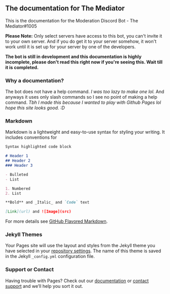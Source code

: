 ## The documentation for The Mediator

This is the documentation for the Moderation Discord Bot - The Mediator#1005

__Please Note:__ Only select servers have access to this bot, you can't invite it to your own server. And if you do get it to your server somehow, it won't work until it is set up for your server by one of the developers.

**The bot is still in development and this documentation is highly incomplete, please don't read this right now if you're seeing this. Wait till it is completed.**

### Why a documentation? 
The bot does not have a help command. _I was too lazy to make one lol._
And anyways it uses only slash commands so I see no point of making a help command. _Tbh I made this because I wanted to play with Github Pages lol hope this site looks good. :D_

### Markdown

Markdown is a lightweight and easy-to-use syntax for styling your writing. It includes conventions for

```markdown
Syntax highlighted code block

# Header 1
## Header 2
### Header 3

- Bulleted
- List

1. Numbered
2. List

**Bold** and _Italic_ and `Code` text

[Link](url) and ![Image](src)
```

For more details see [GitHub Flavored Markdown](https://guides.github.com/features/mastering-markdown/).

### Jekyll Themes

Your Pages site will use the layout and styles from the Jekyll theme you have selected in your [repository settings](https://github.com/UltimateSppy765/mediator-docs-because-why-not/settings/pages). The name of this theme is saved in the Jekyll `_config.yml` configuration file.

### Support or Contact

Having trouble with Pages? Check out our [documentation](https://docs.github.com/categories/github-pages-basics/) or [contact support](https://support.github.com/contact) and we’ll help you sort it out.
